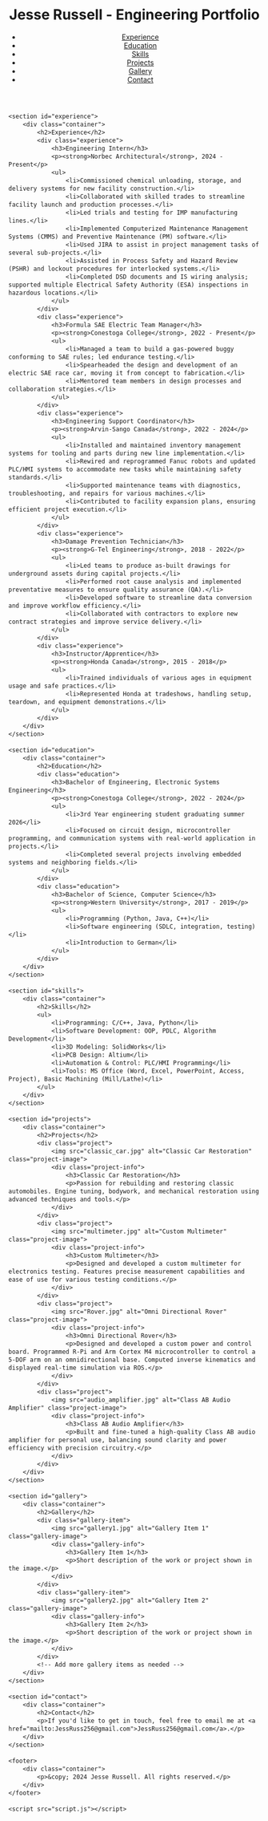 <html lang="en">
<head>
    <meta charset="UTF-8">
    <meta name="viewport" content="width=device-width, initial-scale=1.0">
    <title>Jesse Russell - Engineering Portfolio</title>
    <link rel="stylesheet" href="style.css">
</head>
<body>
    <header>
        <div class="container">
            <h1>Jesse Russell - Engineering Portfolio</h1>
            <nav>
                <ul>
                    <li><a href="#experience">Experience</a></li>
                    <li><a href="#education">Education</a></li>
                    <li><a href="#skills">Skills</a></li>
                    <li><a href="#projects">Projects</a></li>
                    <li><a href="#gallery">Gallery</a></li>
                    <li><a href="#contact">Contact</a></li>
                </ul>
            </nav>
        </div>
    </header>

    <section id="experience">
        <div class="container">
            <h2>Experience</h2>
            <div class="experience">
                <h3>Engineering Intern</h3>
                <p><strong>Norbec Architectural</strong>, 2024 - Present</p>
                <ul>
                    <li>Commissioned chemical unloading, storage, and delivery systems for new facility construction.</li>
                    <li>Collaborated with skilled trades to streamline facility launch and production processes.</li>
                    <li>Led trials and testing for IMP manufacturing lines.</li>
                    <li>Implemented Computerized Maintenance Management Systems (CMMS) and Preventive Maintenance (PM) software.</li>
                    <li>Used JIRA to assist in project management tasks of several sub-projects.</li>
                    <li>Assisted in Process Safety and Hazard Review (PSHR) and lockout procedures for interlocked systems.</li>
                    <li>Completed DSD documents and IS wiring analysis; supported multiple Electrical Safety Authority (ESA) inspections in hazardous locations.</li>
                </ul>
            </div>
            <div class="experience">
                <h3>Formula SAE Electric Team Manager</h3>
                <p><strong>Conestoga College</strong>, 2022 - Present</p>
                <ul>
                    <li>Managed a team to build a gas-powered buggy conforming to SAE rules; led endurance testing.</li>
                    <li>Spearheaded the design and development of an electric SAE race car, moving it from concept to fabrication.</li>
                    <li>Mentored team members in design processes and collaboration strategies.</li>
                </ul>
            </div>
            <div class="experience">
                <h3>Engineering Support Coordinator</h3>
                <p><strong>Arvin-Sango Canada</strong>, 2022 - 2024</p>
                <ul>
                    <li>Installed and maintained inventory management systems for tooling and parts during new line implementation.</li>
                    <li>Rewired and reprogrammed Fanuc robots and updated PLC/HMI systems to accommodate new tasks while maintaining safety standards.</li>
                    <li>Supported maintenance teams with diagnostics, troubleshooting, and repairs for various machines.</li>
                    <li>Contributed to facility expansion plans, ensuring efficient project execution.</li>
                </ul>
            </div>
            <div class="experience">
                <h3>Damage Prevention Technician</h3>
                <p><strong>G-Tel Engineering</strong>, 2018 - 2022</p>
                <ul>
                    <li>Led teams to produce as-built drawings for underground assets during capital projects.</li>
                    <li>Performed root cause analysis and implemented preventative measures to ensure quality assurance (QA).</li>
                    <li>Developed software to streamline data conversion and improve workflow efficiency.</li>
                    <li>Collaborated with contractors to explore new contract strategies and improve service delivery.</li>
                </ul>
            </div>
            <div class="experience">
                <h3>Instructor/Apprentice</h3>
                <p><strong>Honda Canada</strong>, 2015 - 2018</p>
                <ul>
                    <li>Trained individuals of various ages in equipment usage and safe practices.</li>
                    <li>Represented Honda at tradeshows, handling setup, teardown, and equipment demonstrations.</li>
                </ul>
            </div>
        </div>
    </section>

    <section id="education">
        <div class="container">
            <h2>Education</h2>
            <div class="education">
                <h3>Bachelor of Engineering, Electronic Systems Engineering</h3>
                <p><strong>Conestoga College</strong>, 2022 - 2024</p>
                <ul>
                    <li>3rd Year engineering student graduating summer 2026</li>
                    <li>Focused on circuit design, microcontroller programming, and communication systems with real-world application in projects.</li>
                    <li>Completed several projects involving embedded systems and neighboring fields.</li>
                </ul>
            </div>
            <div class="education">
                <h3>Bachelor of Science, Computer Science</h3>
                <p><strong>Western University</strong>, 2017 - 2019</p>
                <ul>
                    <li>Programming (Python, Java, C++)</li>
                    <li>Software engineering (SDLC, integration, testing)</li>
                    <li>Introduction to German</li>
                </ul>
            </div>
        </div>
    </section>

    <section id="skills">
        <div class="container">
            <h2>Skills</h2>
            <ul>
                <li>Programming: C/C++, Java, Python</li>
                <li>Software Development: OOP, PDLC, Algorithm Development</li>
                <li>3D Modeling: SolidWorks</li>
                <li>PCB Design: Altium</li>
                <li>Automation & Control: PLC/HMI Programming</li>
                <li>Tools: MS Office (Word, Excel, PowerPoint, Access, Project), Basic Machining (Mill/Lathe)</li>
            </ul>
        </div>
    </section>

    <section id="projects">
        <div class="container">
            <h2>Projects</h2>
            <div class="project">
                <img src="classic_car.jpg" alt="Classic Car Restoration" class="project-image">
                <div class="project-info">
                    <h3>Classic Car Restoration</h3>
                    <p>Passion for rebuilding and restoring classic automobiles. Engine tuning, bodywork, and mechanical restoration using advanced techniques and tools.</p>
                </div>
            </div>
            <div class="project">
                <img src="multimeter.jpg" alt="Custom Multimeter" class="project-image">
                <div class="project-info">
                    <h3>Custom Multimeter</h3>
                    <p>Designed and developed a custom multimeter for electronics testing. Features precise measurement capabilities and ease of use for various testing conditions.</p>
                </div>
            </div>
            <div class="project">
                <img src="Rover.jpg" alt="Omni Directional Rover" class="project-image">
                <div class="project-info">
                    <h3>Omni Directional Rover</h3>
                    <p>Designed and developed a custom power and control board. Programmed R-Pi and Arm Cortex M4 microcontroller to control a 5-DOF arm on an omnidirectional base. Computed inverse kinematics and displayed real-time simulation via ROS.</p>
                </div>
            </div>
            <div class="project">
                <img src="audio_amplifier.jpg" alt="Class AB Audio Amplifier" class="project-image">
                <div class="project-info">
                    <h3>Class AB Audio Amplifier</h3>
                    <p>Built and fine-tuned a high-quality Class AB audio amplifier for personal use, balancing sound clarity and power efficiency with precision circuitry.</p>
                </div>
            </div>
        </div>
    </section>

    <section id="gallery">
        <div class="container">
            <h2>Gallery</h2>
            <div class="gallery-item">
                <img src="gallery1.jpg" alt="Gallery Item 1" class="gallery-image">
                <div class="gallery-info">
                    <h3>Gallery Item 1</h3>
                    <p>Short description of the work or project shown in the image.</p>
                </div>
            </div>
            <div class="gallery-item">
                <img src="gallery2.jpg" alt="Gallery Item 2" class="gallery-image">
                <div class="gallery-info">
                    <h3>Gallery Item 2</h3>
                    <p>Short description of the work or project shown in the image.</p>
                </div>
            </div>
            <!-- Add more gallery items as needed -->
        </div>
    </section>

    <section id="contact">
        <div class="container">
            <h2>Contact</h2>
            <p>If you'd like to get in touch, feel free to email me at <a href="mailto:JessRuss256@gmail.com">JessRuss256@gmail.com</a>.</p>
        </div>
    </section>

    <footer>
        <div class="container">
            <p>&copy; 2024 Jesse Russell. All rights reserved.</p>
        </div>
    </footer>

    <script src="script.js"></script>
</body>
</html>

